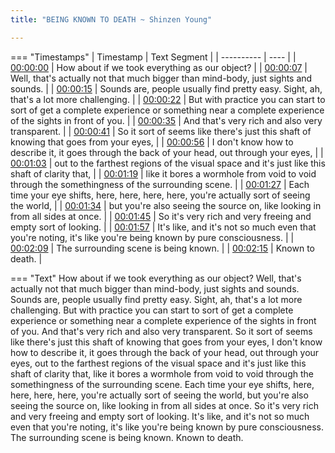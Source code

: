 ```yaml
---
title: "BEING KNOWN TO DEATH ~ Shinzen Young"

---
```

=== "Timestamps"
    | Timestamp | Text Segment |
    | ---------- | ----  |
    | [00:00:00](https://www.youtube.com/watch?v=Oi8Vg3BXNag&t=0) |  How about if we took everything as our object? |
    | [00:00:07](https://www.youtube.com/watch?v=Oi8Vg3BXNag&t=7) |  Well, that's actually not that much bigger than mind-body, just sights and sounds. |
    | [00:00:15](https://www.youtube.com/watch?v=Oi8Vg3BXNag&t=15) |  Sounds are, people usually find pretty easy. Sight, ah, that's a lot more challenging. |
    | [00:00:22](https://www.youtube.com/watch?v=Oi8Vg3BXNag&t=22) |  But with practice you can start to sort of get a complete experience or something near a complete experience of the sights in front of you. |
    | [00:00:35](https://www.youtube.com/watch?v=Oi8Vg3BXNag&t=35) |  And that's very rich and also very transparent. |
    | [00:00:41](https://www.youtube.com/watch?v=Oi8Vg3BXNag&t=41) |  So it sort of seems like there's just this shaft of knowing that goes from your eyes, |
    | [00:00:56](https://www.youtube.com/watch?v=Oi8Vg3BXNag&t=56) |  I don't know how to describe it, it goes through the back of your head, out through your eyes, |
    | [00:01:03](https://www.youtube.com/watch?v=Oi8Vg3BXNag&t=63) |  out to the farthest regions of the visual space and it's just like this shaft of clarity that, |
    | [00:01:19](https://www.youtube.com/watch?v=Oi8Vg3BXNag&t=79) |  like it bores a wormhole from void to void through the somethingness of the surrounding scene. |
    | [00:01:27](https://www.youtube.com/watch?v=Oi8Vg3BXNag&t=87) |  Each time your eye shifts, here, here, here, here, you're actually sort of seeing the world, |
    | [00:01:34](https://www.youtube.com/watch?v=Oi8Vg3BXNag&t=94) |  but you're also seeing the source on, like looking in from all sides at once. |
    | [00:01:45](https://www.youtube.com/watch?v=Oi8Vg3BXNag&t=105) |  So it's very rich and very freeing and empty sort of looking. |
    | [00:01:57](https://www.youtube.com/watch?v=Oi8Vg3BXNag&t=117) |  It's like, and it's not so much even that you're noting, it's like you're being known by pure consciousness. |
    | [00:02:09](https://www.youtube.com/watch?v=Oi8Vg3BXNag&t=129) |  The surrounding scene is being known. |
    | [00:02:15](https://www.youtube.com/watch?v=Oi8Vg3BXNag&t=135) |  Known to death. |

=== "Text"
     How about if we took everything as our object? Well, that's actually not that much bigger than mind-body, just sights and sounds. Sounds are, people usually find pretty easy. Sight, ah, that's a lot more challenging. But with practice you can start to sort of get a complete experience or something near a complete experience of the sights in front of you. And that's very rich and also very transparent. So it sort of seems like there's just this shaft of knowing that goes from your eyes, I don't know how to describe it, it goes through the back of your head, out through your eyes, out to the farthest regions of the visual space and it's just like this shaft of clarity that, like it bores a wormhole from void to void through the somethingness of the surrounding scene. Each time your eye shifts, here, here, here, here, you're actually sort of seeing the world, but you're also seeing the source on, like looking in from all sides at once. So it's very rich and very freeing and empty sort of looking. It's like, and it's not so much even that you're noting, it's like you're being known by pure consciousness. The surrounding scene is being known. Known to death.